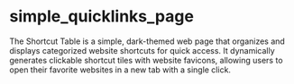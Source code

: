 # simple_quicklinks_page
The Shortcut Table is a simple, dark-themed web page that organizes and displays categorized website shortcuts for quick access. It dynamically generates clickable shortcut tiles with website favicons, allowing users to open their favorite websites in a new tab with a single click.
